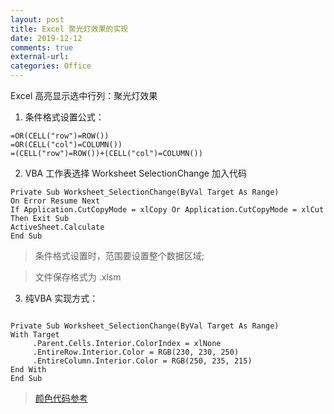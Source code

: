 ```yaml
---
layout: post
title: Excel 聚光灯效果的实现
date: 2019-12-12
comments: true
external-url:
categories: Office 
---
```


Excel 高亮显示选中行列：聚光灯效果

1. 条件格式设置公式： 

~~~
=OR(CELL("row")=ROW())
=OR(CELL("col")=COLUMN()) 
=(CELL("row")=ROW())+(CELL("col")=COLUMN())
~~~

2. VBA 工作表选择 Worksheet SelectionChange 加入代码

~~~
Private Sub Worksheet_SelectionChange(ByVal Target As Range)
On Error Resume Next
If Application.CutCopyMode = xlCopy Or Application.CutCopyMode = xlCut Then Exit Sub
ActiveSheet.Calculate
End Sub
~~~

>条件格式设置时，范围要设置整个数据区域;

>文件保存格式为 .xlsm


3. 纯VBA 实现方式：

~~~

Private Sub Worksheet_SelectionChange(ByVal Target As Range)
With Target
     .Parent.Cells.Interior.ColorIndex = xlNone
     .EntireRow.Interior.Color = RGB(230, 230, 250)
     .EntireColumn.Interior.Color = RGB(250, 235, 215)
End With
End Sub

~~~

>[颜色代码参考](http://tool.oschina.net/commons?type=3)
